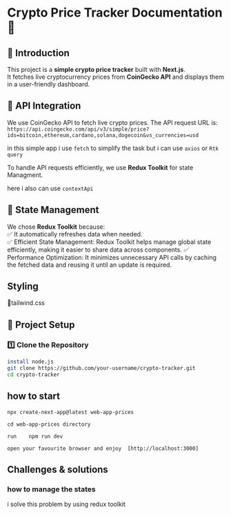 # Crypto Price Tracker Documentation 🚀

## 📌 Introduction  
This project is a **simple crypto price tracker** built with **Next.js**.  
It fetches live cryptocurrency prices from **CoinGecko API** and displays them in a user-friendly dashboard.

## 📡 API Integration  
We use CoinGecko API to fetch live crypto prices. The API request URL is:  ``https://api.coingecko.com/api/v3/simple/price?ids=bitcoin,ethereum,cardano,solana,dogecoin&vs_currencies=usd``

in this simple app i use `fetch` to simplify the task but i can use `axios` or `Rtk query` 

To handle API requests efficiently, we use **Redux Toolkit** for state Managment.

here i also can use `contextApi` 

## 🔄 State Management  
We chose **Redux Toolkit** because:  
✅ It automatically refreshes data when needed.  
✅ Efficient State Management: Redux Toolkit helps manage global state efficiently, making it easier to share data across components.
✅ Performance Optimization: It minimizes unnecessary API calls by caching the fetched data and reusing it until an update is required.
## Styling 
  🎨tailwind.css
## 🚀 Project Setup  
### 1️⃣ Clone the Repository  
```sh
install node.js
git clone https://github.com/your-username/crypto-tracker.git
cd crypto-tracker
```
## how to start

  `npx create-next-app@latest web-app-prices`

 `cd web-app-prices directory`

 `run    npm run dev `
 
 `open your favourite browser and enjoy  [http://localhost:3000] `
## Challenges & solutions
  ### how to manage the states 

  i solve this problem by using redux toolkit 

